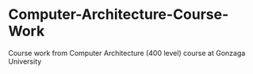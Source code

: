 # Computer-Architecture-Course-Work
Course work from Computer Architecture (400 level) course at Gonzaga University
